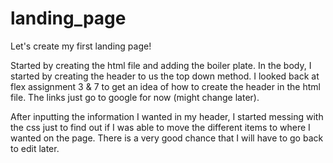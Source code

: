 # landing_page
Let's create my first landing page!

Started by creating the html file and adding the boiler plate. In the body, I started by creating the header
to us the top down method. I looked back at flex assignment 3 & 7 to get an idea of how to create the header in the html file. The links just go to google for now (might change later).

After inputting the information I wanted in my header, I started messing with the css just to find out if I was able to move the different items to where I wanted on the page. There is a very good chance that I will have to go back to edit later.